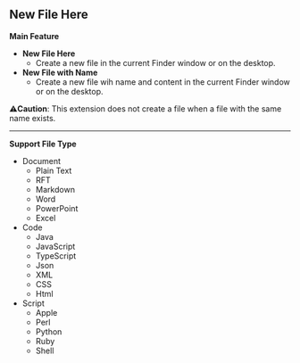 ## New File Here

**Main Feature**

- **New File Here**
  - Create a new file in the current Finder window or on the desktop.
- **New File with Name**
  - Create a new file wih name and content in the current Finder window or on the desktop.

⚠️**Caution**: This extension does not create a file when a file with the same name exists.

------

**Support File Type**

- Document
  - Plain Text
  - RFT
  - Markdown
  - Word
  - PowerPoint
  - Excel
- Code
  - Java
  - JavaScript
  - TypeScript
  - Json
  - XML
  - CSS
  - Html
- Script
  - Apple
  - Perl
  - Python
  - Ruby
  - Shell

